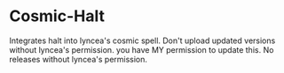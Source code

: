 # Cosmic-Halt

Integrates halt into lyncea's cosmic spell. Don't upload updated versions without lyncea's permission. you have MY permission to update this. No releases without lyncea's permission.
